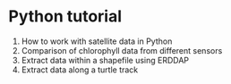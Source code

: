 # Python tutorial

1. How to work with satellite data in Python
2. Comparison of chlorophyll data from different sensors
3. Extract data within a shapefile using ERDDAP
4. Extract data along a turtle track

​

